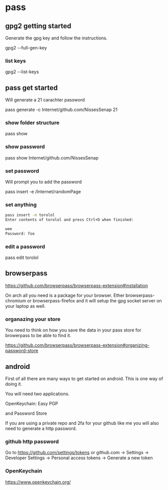 # pass

## gpg2 getting started

Generate the gpg key and follow the instructions.

gpg2 --full-gen-key

### list keys

gpg2 --list-keys

## pass get started

Will generate a 21 carachter password

pass generate -c Internet/github.com/NissesSenap 21

### show folder structure

pass show

### show password

pass show Internet/github.com/NissesSenap

### set password

Will prompt you to add the password

pass insert -e /Internet/randomPage

### set anything

```bash
pass insert -m torolol
Enter contents of torolol and press Ctrl+D when finished:

wee
Password: foo
```

### edit a password

pass edit torolol

## browserpass

https://github.com/browserpass/browserpass-extension#installation

On arch all you need is a package for your browser.
Ether browserpass-chromium or browserpass-firefox and it will setup the gpg socket server on your laptop as well.

### organazing your store

You need to think on how you save the data in your pass store for browerpass to be able to find it.

https://github.com/browserpass/browserpass-extension#organizing-password-store

## android

First of all there are many ways to get started on android. This is one way of doing it.

You will need two applications.

OpenKeychain: Easy PGP

and Password Store

If you are using a private repo and 2fa for your github like me you will also need to generate a http password.

### github http password

Go to https://github.com/settings/tokens or github.com -> Settings -> Developer Settings -> Personal access tokens -> Generate a new token

### OpenKeychain

https://www.openkeychain.org/
